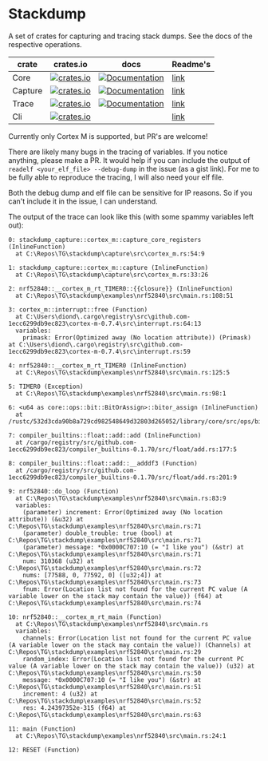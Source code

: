 # Stackdump

A set of crates for capturing and tracing stack dumps.
See the docs of the respective operations.

| crate   | crates.io                                                                                                         | docs                                                                                               | Readme's                  |
| ------- | ----------------------------------------------------------------------------------------------------------------- | -------------------------------------------------------------------------------------------------- | ------------------------- |
| Core    | [![crates.io](https://img.shields.io/crates/v/stackdump-core.svg)](https://crates.io/crates/stackdump-core)       | [![Documentation](https://docs.rs/stackdump-core/badge.svg)](https://docs.rs/stackdump-core)       | [link](core/README.md)    |
| Capture | [![crates.io](https://img.shields.io/crates/v/stackdump-capture.svg)](https://crates.io/crates/stackdump-capture) | [![Documentation](https://docs.rs/stackdump-capture/badge.svg)](https://docs.rs/stackdump-capture) | [link](capture/README.md) |
| Trace   | [![crates.io](https://img.shields.io/crates/v/stackdump-trace.svg)](https://crates.io/crates/stackdump-trace)     | [![Documentation](https://docs.rs/stackdump-trace/badge.svg)](https://docs.rs/stackdump-trace)     | [link](trace/README.md)   |
| Cli     | [![crates.io](https://img.shields.io/crates/v/stackdump-cli.svg)](https://crates.io/crates/stackdump-cli)         |                                                                                                    | [link](cli/README.md)     |

Currently only Cortex M is supported, but PR's are welcome!

There are likely many bugs in the tracing of variables. If you notice anything, please make a PR.
It would help if you can include the output of `readelf <your_elf_file> --debug-dump` in the issue (as a gist link).
For me to be fully able to reproduce the tracing, I will also need your elf file.

Both the debug dump and elf file can be sensitive for IP reasons. So if you can't include it in the issue, I can understand.

The output of the trace can look like this (with some spammy variables left out):

```text
0: stackdump_capture::cortex_m::capture_core_registers (InlineFunction)
  at C:\Repos\TG\stackdump\capture\src\cortex_m.rs:54:9

1: stackdump_capture::cortex_m::capture (InlineFunction)
  at C:\Repos\TG\stackdump\capture\src\cortex_m.rs:33:26

2: nrf52840::__cortex_m_rt_TIMER0::{{closure}} (InlineFunction)
  at C:\Repos\TG\stackdump\examples\nrf52840\src\main.rs:108:51

3: cortex_m::interrupt::free (Function)
  at C:\Users\diond\.cargo\registry\src\github.com-1ecc6299db9ec823\cortex-m-0.7.4\src\interrupt.rs:64:13
  variables:
    primask: Error(Optimized away (No location attribute)) (Primask) at C:\Users\diond\.cargo\registry\src\github.com-1ecc6299db9ec823\cortex-m-0.7.4\src\interrupt.rs:59

4: nrf52840::__cortex_m_rt_TIMER0 (InlineFunction)
  at C:\Repos\TG\stackdump\examples\nrf52840\src\main.rs:125:5

5: TIMER0 (Exception)
  at C:\Repos\TG\stackdump\examples\nrf52840\src\main.rs:98:1

6: <u64 as core::ops::bit::BitOrAssign>::bitor_assign (InlineFunction)
  at /rustc/532d3cda90b8a729cd982548649d32803d265052/library/core/src/ops/bit.rs:799:53

7: compiler_builtins::float::add::add (InlineFunction)
  at /cargo/registry/src/github.com-1ecc6299db9ec823/compiler_builtins-0.1.70/src/float/add.rs:177:5

8: compiler_builtins::float::add::__adddf3 (Function)
  at /cargo/registry/src/github.com-1ecc6299db9ec823/compiler_builtins-0.1.70/src/float/add.rs:201:9

9: nrf52840::do_loop (Function)
  at C:\Repos\TG\stackdump\examples\nrf52840\src\main.rs:83:9
  variables:
    (parameter) increment: Error(Optimized away (No location attribute)) (&u32) at C:\Repos\TG\stackdump\examples\nrf52840\src\main.rs:71
    (parameter) double_trouble: true (bool) at C:\Repos\TG\stackdump\examples\nrf52840\src\main.rs:71
    (parameter) message: *0x0000C707:10 (= "I like you") (&str) at C:\Repos\TG\stackdump\examples\nrf52840\src\main.rs:71
    num: 310368 (u32) at C:\Repos\TG\stackdump\examples\nrf52840\src\main.rs:72
    nums: [77588, 0, 77592, 0] ([u32;4]) at C:\Repos\TG\stackdump\examples\nrf52840\src\main.rs:73
    fnum: Error(Location list not found for the current PC value (A variable lower on the stack may contain the value)) (f64) at C:\Repos\TG\stackdump\examples\nrf52840\src\main.rs:74

10: nrf52840::__cortex_m_rt_main (Function)
  at C:\Repos\TG\stackdump\examples\nrf52840\src\main.rs
  variables:
    channels: Error(Location list not found for the current PC value (A variable lower on the stack may contain the value)) (Channels) at C:\Repos\TG\stackdump\examples\nrf52840\src\main.rs:29
    random_index: Error(Location list not found for the current PC value (A variable lower on the stack may contain the value)) (u32) at C:\Repos\TG\stackdump\examples\nrf52840\src\main.rs:50
    message: *0x0000C707:10 (= "I like you") (&str) at C:\Repos\TG\stackdump\examples\nrf52840\src\main.rs:51
    increment: 4 (u32) at C:\Repos\TG\stackdump\examples\nrf52840\src\main.rs:52
    res: 4.24397352e-315 (f64) at C:\Repos\TG\stackdump\examples\nrf52840\src\main.rs:63

11: main (Function)
  at C:\Repos\TG\stackdump\examples\nrf52840\src\main.rs:24:1

12: RESET (Function)
```
